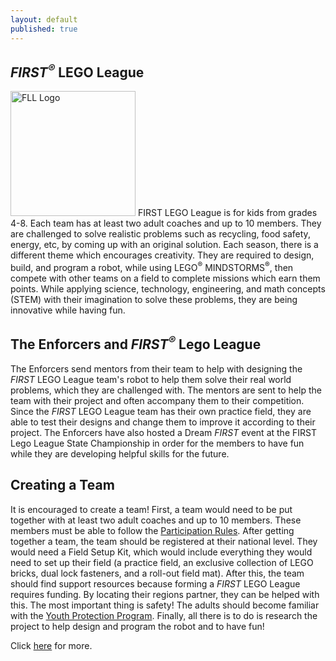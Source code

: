 ```yaml
---
layout: default
published: true
---
```

## *FIRST<sup>&reg;</sup>* LEGO League
<img class="float-left" alt="FLL Logo" style="width: 200px;" src="{{ site.url }}/assets/img/first%20logos/FLL+logo.png"/> FIRST LEGO League is for kids from grades 4-8.  Each team has at least two adult coaches and up to 10 members.  They are challenged to solve realistic problems such as recycling, food safety, energy, etc, by coming up with an original solution.  Each season, there is a different theme which encourages creativity.  They are required to design, build, and program a robot, while using LEGO<sup>&reg;</sup> MINDSTORMS<sup>&reg;</sup>, then compete with other teams on a field to complete missions which earn them points.  While applying science, technology, engineering, and math concepts (STEM) with their imagination to solve these problems, they are being innovative while having fun.

## The Enforcers and *FIRST<sup>&reg;</sup>* Lego League
The Enforcers send mentors from their team to help with designing the *FIRST* LEGO League team's robot to help them solve their real world problems, which they are challenged with.  The mentors are sent to help the team with their project and often accompany them to their competition.  Since the *FIRST* LEGO League team has their own practice field, they are able to test their designs and change them to improve it according to their project.  The Enforcers have also hosted a Dream *FIRST* event at the FIRST Lego League State Championship in order for the members to have fun while they are developing helpful skills for the future.

## Creating a Team
It is encouraged to create a team!  First, a team would need to be put together with at least two adult coaches and up to 10 members.  These members must be able to follow the [Participation Rules](http://www.firstlegoleague.org/challenge#block-block-17).  After getting together a team, the team should be registered at their national level.  They would need a Field Setup Kit, which would include everything they would need to set up their field (a practice field, an exclusive collection of LEGO bricks, dual lock fasteners, and a roll-out field mat).  After this, the team should find support resources because forming a *FIRST* LEGO League requires funding.  By locating their regions partner, they can be helped with this.  The most important thing is safety!  The adults should become familiar with the [Youth Protection Program](http://www.firstinspires.org/node/3816).  Finally, all there is to do is research the project to help design and program the robot and to have fun!

Click [here](http://www.firstinspires.org/robotics/fll/what-is-first-lego-league) for more.
